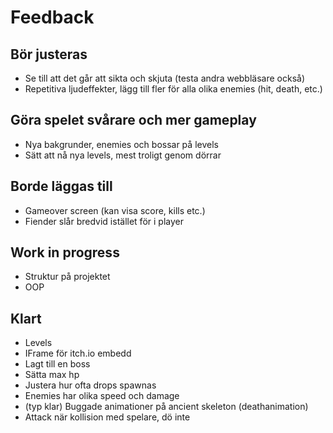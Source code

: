 # Feedback

## Bör justeras
* Se till att det går att sikta och skjuta (testa andra webbläsare också)
* Repetitiva ljudeffekter, lägg till fler för alla olika enemies (hit, death, etc.)


## Göra spelet svårare och mer gameplay
* Nya bakgrunder, enemies och bossar på levels
* Sätt att nå nya levels, mest troligt genom dörrar


## Borde läggas till
* Gameover screen (kan visa score, kills etc.)
* Fiender slår bredvid istället för i player


## Work in progress
* Struktur på projektet
* OOP


## Klart
* Levels
* IFrame för itch.io embedd
* Lagt till en boss
* Sätta max hp
* Justera hur ofta drops spawnas
* Enemies har olika speed och damage
* (typ klar) Buggade animationer på ancient skeleton (deathanimation)
* Attack när kollision med spelare, dö inte